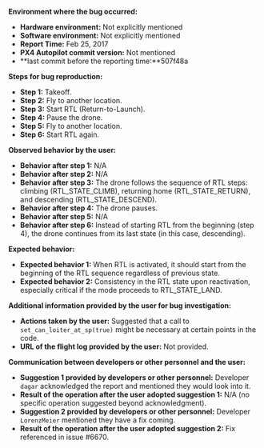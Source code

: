 **Environment where the bug occurred:**

- **Hardware environment:** Not explicitly mentioned
- **Software environment:** Not explicitly mentioned
- **Report Time:** Feb 25, 2017
- **PX4 Autopilot commit version:** Not mentioned
- **last commit before the reporting time:**507f48a

**Steps for bug reproduction:**

- **Step 1:** Takeoff.
- **Step 2:** Fly to another location.
- **Step 3:** Start RTL (Return-to-Launch).
- **Step 4:** Pause the drone.
- **Step 5:** Fly to another location.
- **Step 6:** Start RTL again.

**Observed behavior by the user:**

- **Behavior after step 1:** N/A
- **Behavior after step 2:** N/A
- **Behavior after step 3:** The drone follows the sequence of RTL steps: climbing (RTL_STATE_CLIMB), returning home (RTL_STATE_RETURN), and descending (RTL_STATE_DESCEND).
- **Behavior after step 4:** The drone pauses.
- **Behavior after step 5:** N/A
- **Behavior after step 6:** Instead of starting RTL from the beginning (step 4), the drone continues from its last state (in this case, descending).

**Expected behavior:**

- **Expected behavior 1:** When RTL is activated, it should start from the beginning of the RTL sequence regardless of previous state.
- **Expected behavior 2:** Consistency in the RTL state upon reactivation, especially critical if the mode proceeds to RTL_STATE_LAND.

**Additional information provided by the user for bug investigation:**

- **Actions taken by the user:** Suggested that a call to `set_can_loiter_at_sp(true)` might be necessary at certain points in the code.
- **URL of the flight log provided by the user:** Not provided.

**Communication between developers or other personnel and the user:**

- **Suggestion 1 provided by developers or other personnel:** Developer `dagar` acknowledged the report and mentioned they would look into it.
- **Result of the operation after the user adopted suggestion 1:** N/A (no specific operation suggested beyond acknowledgment).
- **Suggestion 2 provided by developers or other personnel:** Developer `LorenzMeier` mentioned they have a fix coming.
- **Result of the operation after the user adopted suggestion 2:** Fix referenced in issue #6670.
